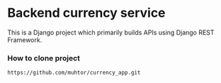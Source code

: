 # Backend currency service
This is a Django project which primarily builds APIs using Django REST Framework.

### How to clone project

```
https://github.com/muhtor/currency_app.git
```

